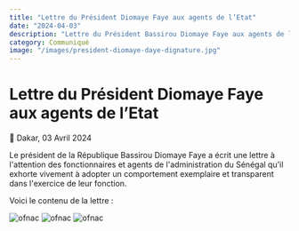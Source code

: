 ```yaml
---
title: "Lettre du Président Diomaye Faye aux agents de l’Etat"
date: "2024-04-03"
description: "Lettre du Président Bassirou Diomaye Faye aux agents de l’Etat"
category: Communiqué
image: "/images/president-diomaye-daye-dignature.jpg"
---
```


# Lettre du Président Diomaye Faye aux agents de l’Etat

📅 Dakar, 03 Avril 2024

Le président de la République Bassirou Diomaye Faye a écrit une lettre à l'attention des fonctionnaires et agents de l'administration du Sénégal qu'il exhorte vivement à adopter un comportement exemplaire et transparent dans l'exercice de leur fonction.

Voici le contenu de la lettre :

<img src="/images/lettre-du-president-diomaye-faye-aux-agents-de-l-etat-1.jpg" alt="ofnac" loading="lazy">

<img src="/images/lettre-du-president-diomaye-faye-aux-agents-de-l-etat-2.jpg" alt="ofnac" loading="lazy">

<img src="/images/lettre-du-president-diomaye-faye-aux-agents-de-l-etat-3.jpg" alt="ofnac" loading="lazy">
